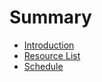 # Summary

* [Introduction](README.md)
* [Resource List](resource_list.md)
* [Schedule](schedule.md)

